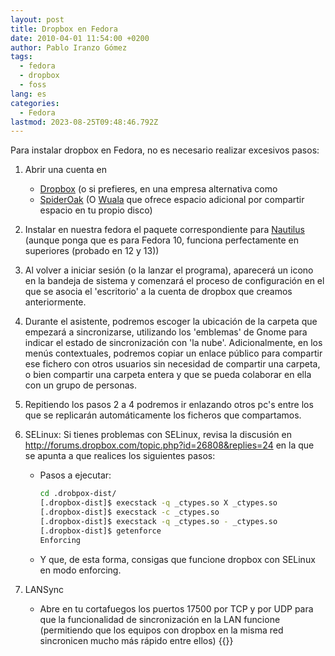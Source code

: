 ```yaml
---
layout: post
title: Dropbox en Fedora
date: 2010-04-01 11:54:00 +0200
author: Pablo Iranzo Gómez
tags:
  - fedora
  - dropbox
  - foss
lang: es
categories:
  - Fedora
lastmod: 2023-08-25T09:48:46.792Z
---
```


Para instalar dropbox en Fedora, no es necesario realizar excesivos pasos:

1. Abrir una cuenta en
   - [Dropbox](https://www.dropbox.com/referrals/NTM4OTM3ODI5) (o si prefieres, en una empresa alternativa como
   - [SpiderOak](https://spideroak.com/download/referral/dfba22f9764b55ab68427da014e9f0e5) (O [Wuala](http://www.wuala.com/referral/FK4KF3PFHJAF64A74KMB) que ofrece espacio adicional por compartir espacio en tu propio disco)
1. Instalar en nuestra fedora el paquete correspondiente para [Nautilus](https://www.dropbox.com/downloading?os=lnx) (aunque ponga que es para Fedora 10, funciona perfectamente en superiores (probado en 12 y 13))
1. Al volver a iniciar sesión (o la lanzar el programa), aparecerá un icono en la bandeja de sistema y comenzará el proceso de configuración en el que se asocia el 'escritorio' a la cuenta de dropbox que creamos anteriormente.
1. Durante el asistente, podremos escoger la ubicación de la carpeta que empezará a sincronizarse, utilizando los 'emblemas' de Gnome para indicar el estado de sincronización con 'la nube'. Adicionalmente, en los menús contextuales, podremos copiar un enlace público para compartir ese fichero con otros usuarios sin necesidad de compartir una carpeta, o bien compartir una carpeta entera y que se pueda colaborar en ella con un grupo de personas.
1. Repitiendo los pasos 2 a 4 podremos ir enlazando otros pc's entre los que se replicarán automáticamente los ficheros que compartamos.
1. SELinux: Si tienes problemas con SELinux, revisa la discusión en <http://forums.dropbox.com/topic.php?id=26808&replies=24> en la que se apunta a que realices los siguientes pasos:

   - Pasos a ejecutar:

     ```bash
     cd .drobpox-dist/
     [.dropbox-dist]$ execstack -q _ctypes.so X _ctypes.so
     [.dropbox-dist]$ execstack -c _ctypes.so
     [.dropbox-dist]$ execstack -q _ctypes.so - _ctypes.so
     [.dropbox-dist]$ getenforce
     Enforcing
     ```

   - Y que, de esta forma, consigas que funcione dropbox con SELinux en modo enforcing.

1. LANSync
   - Abre en tu cortafuegos los puertos 17500 por TCP y por UDP para que la funcionalidad de sincronización en la LAN funcione (permitiendo que los equipos con dropbox en la misma red sincronicen mucho más rápido entre ellos)
     {{<disfruta>}}
